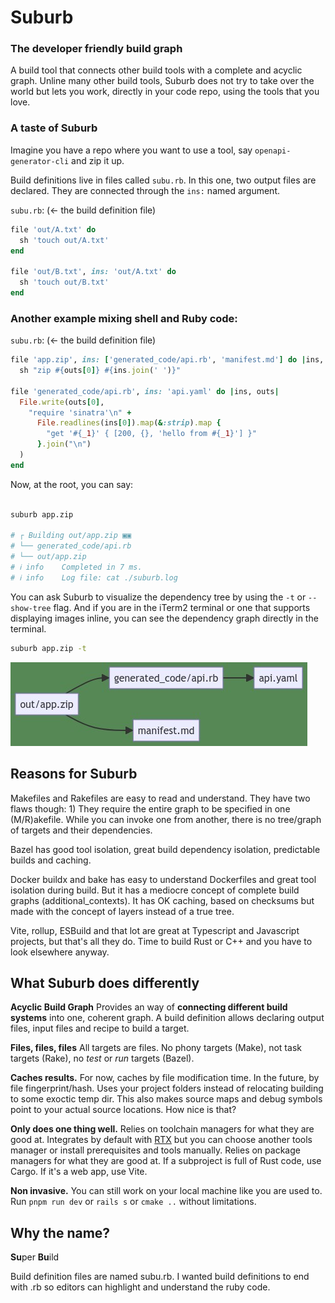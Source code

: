 # Suburb


### The developer friendly build graph

A build tool that connects other build tools with a complete and acyclic graph.
Unline many other build tools, Suburb does not try to take over the world but lets you work,
directly in your code repo, using the tools that you love.



### A taste of Suburb


Imagine you have a repo where you want to use a tool, say `openapi-generator-cli` and zip it up.

Build definitions live in files called `subu.rb`. In this one, two output files are declared. They are connected through the `ins:` named argument.


`subu.rb`: (&larr; the build definition file)
```ruby
file 'out/A.txt' do
  sh 'touch out/A.txt'
end

file 'out/B.txt', ins: 'out/A.txt' do
  sh 'touch out/B.txt'
end
```


### Another example mixing shell and Ruby code:

`subu.rb`: (&larr; the build definition file)
```ruby
file 'app.zip', ins: ['generated_code/api.rb', 'manifest.md'] do |ins, outs|
  sh "zip #{outs[0]} #{ins.join(' ')}"

file 'generated_code/api.rb', ins: 'api.yaml' do |ins, outs|
  File.write(outs[0], 
    "require 'sinatra'\n" +
      File.readlines(ins[0]).map(&:strip).map { 
        "get '#{_1}' { [200, {}, 'hello from #{_1}'] }" 
      }.join("\n")
  )
end
```

Now, at the root, you can say:

```bash

suburb app.zip

# ┌ Building out/app.zip ▣▣
# └── generated_code/api.rb
# └── out/app.zip
# ℹ info    Completed in 7 ms.
# ℹ info    Log file: cat ./suburb.log

```

You can ask Suburb to visualize the dependency tree by using the `-t` or `--show-tree` flag. 
And if you are in the iTerm2 terminal or one that supports displaying images inline, you can see the dependency graph directly in the terminal.

```bash
suburb app.zip -t
```
![dependencies](scenarios/readme-example/deps.jpeg)


## Reasons for Suburb

Makefiles and Rakefiles are easy to read and understand. 
They have two flaws though: 1) They require the entire graph to be specified in one (M/R)akefile. While you can invoke one from another, there is no tree/graph of targets and their dependencies.

Bazel has good tool isolation, great build dependency isolation, predictable builds and caching.

Docker buildx and bake has easy to understand Dockerfiles and great tool isolation during build. But it has a mediocre concept of complete build graphs (additional_contexts). It has OK caching, based on checksums but made with the concept of layers instead of a true tree. 

Vite, rollup, ESBuild and that lot are great at Typescript and Javascript projects, but that's all they do. Time to build Rust or C++ and you have to look elsewhere anyway.


## What Suburb does differently

**Acyclic Build Graph**
Provides an way of **connecting different build systems** into one, coherent graph.
A build definition allows declaring output files, input files and recipe to build a target. 

**Files, files, files**
All targets are files. No phony targets (Make), not task targets (Rake), no _test_ or _run_ targets (Bazel).

**Caches results.** 
For now, caches by file modification time. In the future, by file fingerprint/hash.
Uses your project folders instead of relocating building to some exoctic temp dir. This also makes source maps and debug symbols point to your actual source locations. How nice is that? 

**Only does one thing well.** 
Relies on toolchain managers for what they are good at. Integrates by default with [RTX]() but you can choose another tools manager or install prerequisites and tools manually. 
Relies on package managers for what they are good at. If a subproject is full of Rust code, use Cargo. If it's a web app, use Vite.

**Non invasive.** 
You can still work on your local machine like you are used to. Run `pnpm run dev` or `rails s` or `cmake ..` without limitations.



## Why the name?

**Su**per **Bu**ild 

Build definition files are named subu.rb. I wanted build definitions to end with .rb so editors can highlight and understand the ruby code.